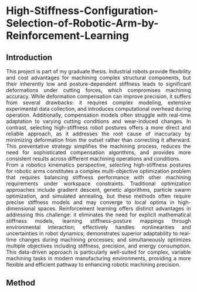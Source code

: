 # High-Stiffness-Configuration-Selection-of-Robotic-Arm-by-Reinforcement-Learning

## Introduction

<div style="text-align: justify">
This project is part of my graduate thesis.
Industrial robots provide flexibility and cost advantages for machining complex structural components, but their inherently low and posture-dependent stiffness leads to significant deformations under cutting forces, which compromises machining accuracy. While deformation compensation can improve precision, it suffers from several drawbacks: it requires complex modeling, extensive experimental data collection, and introduces computational overhead during operation. Additionally, compensation models often struggle with real-time adaptation to varying cutting conditions and wear-induced changes. In contrast, selecting high-stiffness robot postures offers a more direct and reliable approach, as it addresses the root cause of inaccuracy by minimizing deformation from the outset rather than correcting it afterward. This preventative strategy simplifies the machining process, reduces the need for sophisticated compensation algorithms, and provides more consistent results across different machining operations and conditions.
</div>

<div style="text-align: justify">  
From a robotics kinematics perspective, selecting high-stiffness postures for robotic arms constitutes a complex multi-objective optimization problem that requires balancing stiffness performance with other machining requirements under workspace constraints. Traditional optimization approaches include gradient descent, genetic algorithms, particle swarm optimization, and simulated annealing, but these methods often require precise stiffness models and may converge to local optima in high-dimensional spaces. Reinforcement learning offers distinct advantages in addressing this challenge: it eliminates the need for explicit mathematical stiffness models, learning stiffness-posture mappings through environmental interaction; effectively handles nonlinearities and uncertainties in robot dynamics; demonstrates superior adaptability to real-time changes during machining processes; and simultaneously optimizes multiple objectives including stiffness, precision, and energy consumption. This data-driven approach is particularly well-suited for complex, variable machining tasks in modern manufacturing environments, providing a more flexible and efficient pathway to enhancing robotic machining precision.  
</div>

## Method
